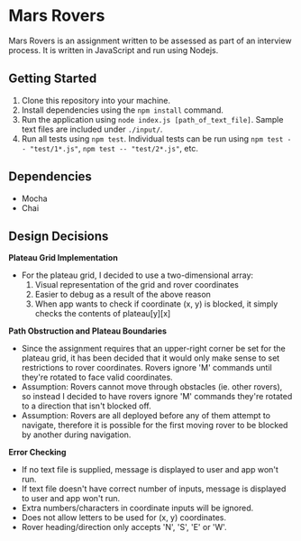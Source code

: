 # Mars Rovers

Mars Rovers is an assignment written to be assessed as part of an interview process. It is written in JavaScript and run using Nodejs.

## Getting Started

1. Clone this repository into your machine.
2. Install dependencies using the `npm install` command.
3. Run the application using `node index.js [path_of_text_file]`. Sample text files are included under `./input/`.
4. Run all tests using `npm test`. Individual tests can be run using `npm test -- "test/1*.js"`, `npm test -- "test/2*.js"`, etc.

## Dependencies

- Mocha
- Chai

## Design Decisions

**Plateau Grid Implementation**
- For the plateau grid, I decided to use a two-dimensional array:
  1. Visual representation of the grid and rover coordinates
  2. Easier to debug as a result of the above reason
  3. When app wants to check if coordinate (x, y) is blocked, it simply checks the contents of plateau[y][x]

**Path Obstruction and Plateau Boundaries**
- Since the assignment requires that an upper-right corner be set for the plateau grid, it has been decided that it would only make sense to set restrictions to rover coordinates. Rovers ignore 'M' commands until they're rotated to face valid coordinates.
- Assumption: Rovers cannot move through obstacles (ie. other rovers), so instead I decided to have rovers ignore 'M' commands they're rotated to a direction that isn't blocked off.
- Assumption: Rovers are all deployed before any of them attempt to navigate, therefore it is possible for the first moving rover to be blocked by another during navigation.

**Error Checking**
- If no text file is supplied, message is displayed to user and app won't run.
- If text file doesn't have correct number of inputs, message is displayed to user and app won't run.
- Extra numbers/characters in coordinate inputs will be ignored.
- Does not allow letters to be used for (x, y) coordinates.
- Rover heading/direction only accepts 'N', 'S', 'E' or 'W'.

